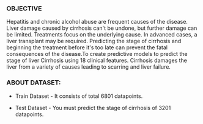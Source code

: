 ### **OBJECTIVE**

Hepatitis and chronic alcohol abuse are frequent causes of the disease. Liver damage caused by cirrhosis can't be undone, but further damage can be limited. Treatments focus on the underlying cause. In advanced cases, a liver transplant may be required. Predicting the stage of cirrhosis and beginning the treatment before it's too late can prevent the fatal consequences of the disease.To create predictive models to predict the stage of liver Cirrhosis using 18 clinical features. Cirrhosis damages the liver from a variety of causes leading to scarring and liver failure.

### **ABOUT DATASET:**

- Train Dataset - It consists of total 6801 datapoints.

- Test Dataset - You must predict the stage of cirrhosis of 3201 datapoints.

